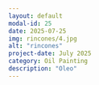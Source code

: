 ```yaml
---
layout: default
modal-id: 25
date: 2025-07-25
img: rincones/4.jpg
alt: "rincones"
project-date: July 2025
category: Oil Painting
description: "Oleo"
---
```

